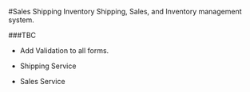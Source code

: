 #Sales Shipping Inventory
Shipping, Sales, and Inventory management system.

###TBC
- Add Validation to all forms.

- Shipping Service
- Sales Service
